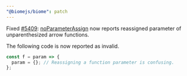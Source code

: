 ```yaml
---
"@biomejs/biome": patch
---
```


Fixed [#5409](https://github.com/biomejs/biome/issues/5409): [noParameterAssign](https://biomejs.dev/linter/rules/no-parameter-assign) now reports reassigned parameter of unparenthesized arrow functions.

The following code is now reported as invalid.

```js
const f = param => {
  param = {}; // Reassigning a function parameter is confusing.
};
